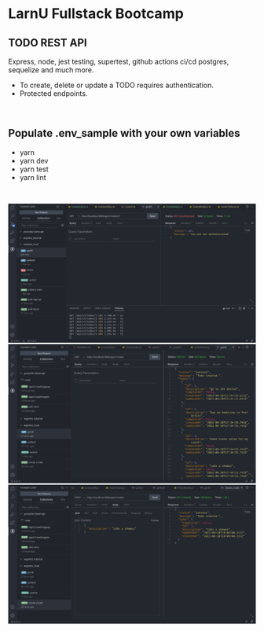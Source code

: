 # LarnU Fullstack Bootcamp

## TODO REST API

Express, node, jest testing, supertest, github actions ci/cd postgres, sequelize and much more.

- To create, delete or update a TODO requires authentication.
- Protected endpoints.

<br>

## Populate .env_sample with your own variables

- yarn
- yarn dev
- yarn test
- yarn lint

<br>

![plot](./assets/Screenshot_2022-09-22_20-45-15.png)
![plot](./assets/Screenshot_2022-09-20_13-08-59.png)
![plot](./assets/Screenshot_2022-09-20_13-09-16.png)
